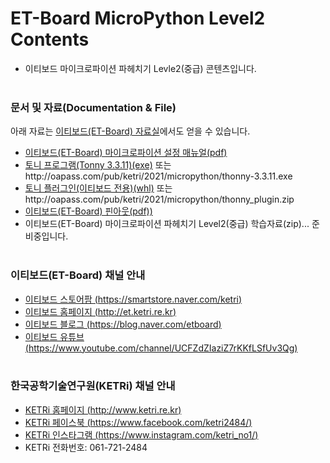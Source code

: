 # ET-Board MicroPython Level2 Contents

* 이티보드 마이크로파이션 파헤치기 Levle2(중급) 콘텐츠입니다.
</br></br>

  
### 문서 및 자료(Documentation & File)

아래 자료는 [이티보드(ET-Board) 자료실](http://et.ketri.re.kr/board/)에서도 얻을 수 있습니다.

* [이티보드(ET-Board) 마이크로파이션 설정 매뉴얼(pdf)](http://oapass.com/pub/ketri/2021/micropython/micropython_setting_manual.pdf)
* [토니 프로그램(Tonny 3.3.11)(exe)](https://github.com/thonny/thonny/releases/download/v3.3.11/thonny-3.3.11.exe) 또는 ht<span>tp://</span>oapass.com/pub/ketri/2021/micropython/thonny-3.3.11.exe
* [토니 플러그인(이티보드 전용)(whl)](https://pypi.org/project/thonny-etboard-all/) 또는 ht<span>tp://</span>oapass.com/pub/ketri/2021/micropython/thonny_plugin.zip
* [이티보드(ET-Board) 핀아웃(pdf))](http://oapass.com/pub/ketri/2021/et/ET-Board_Pinout_v1.0.pdf)
* 이티보드(ET-Board) 마이크로파이션 파헤치기 Level2(중급) 학습자료(zip)... 준비중입니다.
</br></br>


### 이티보드(ET-Board) 채널 안내

* [이티보드 스토어팜 (https://smartstore.naver.com/ketri)](https://smartstore.naver.com/ketri)
* [이티보드 홈페이지 (http://et.ketri.re.kr)](http://et.ketri.re.kr)
* [이티보드 블로그 (https://blog.naver.com/etboard)](https://blog.naver.com/etboard)
* [이티보드 유튜브 (https://www.youtube.com/channel/UCFZdZIaziZ7rKKfLSfUv3Qg)](https://www.youtube.com/channel/UCFZdZIaziZ7rKKfLSfUv3Qg)
</br></br>


### 한국공학기술연구원(KETRi) 채널 안내
* [KETRi 홈페이지 (http://www.ketri.re.kr)](http://www.ketri.re.kr)
* [KETRi 페이스북 (https://www.facebook.com/ketri2484/)](https://www.facebook.com/ketri2484/)
* [KETRi 인스타그램 (https://www.instagram.com/ketri_no1/)](https://www.instagram.com/ketri_no1/)
* KETRi 전화번호: 061-721-2484
</br></br>

